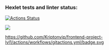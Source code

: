 ### Hexlet tests and linter status:

[![Actions Status](https://github.com/Kriptonvip/frontend-project-lvl1/workflows/hexlet-check/badge.svg)](https://github.com/Kriptonvip/frontend-project-lvl1/actions)

<a href="https://codeclimate.com/github/codeclimate/codeclimate/maintainability"><img src="https://api.codeclimate.com/v1/badges/a99a88d28ad37a79dbf6/maintainability" /></a>

https://github.com/Kriptonvip/frontend-project-lvl1/actions/workflows/gitactions.yml/badge.svg
